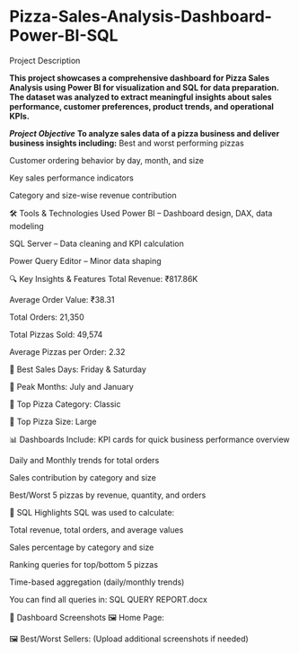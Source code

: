 # Pizza-Sales-Analysis-Dashboard-Power-BI-SQL
Project Description

**This project showcases a comprehensive dashboard for Pizza Sales Analysis using Power BI for visualization and SQL for data preparation. The dataset was analyzed to extract meaningful insights about sales performance, customer preferences, product trends, and operational KPIs.**

***Project Objective***
**To analyze sales data of a pizza business and deliver business insights including:**
Best and worst performing pizzas

Customer ordering behavior by day, month, and size

Key sales performance indicators

Category and size-wise revenue contribution

🛠 Tools & Technologies Used
Power BI – Dashboard design, DAX, data modeling

SQL Server – Data cleaning and KPI calculation

Power Query Editor – Minor data shaping

🔍 Key Insights & Features
Total Revenue: ₹817.86K

Average Order Value: ₹38.31

Total Orders: 21,350

Total Pizzas Sold: 49,574

Average Pizzas per Order: 2.32

🔹 Best Sales Days: Friday & Saturday

🔹 Peak Months: July and January

🔹 Top Pizza Category: Classic

🔹 Top Pizza Size: Large

📊 Dashboards Include:
KPI cards for quick business performance overview

Daily and Monthly trends for total orders

Sales contribution by category and size

Best/Worst 5 pizzas by revenue, quantity, and orders

🧮 SQL Highlights
SQL was used to calculate:

Total revenue, total orders, and average values

Sales percentage by category and size

Ranking queries for top/bottom 5 pizzas

Time-based aggregation (daily/monthly trends)

You can find all queries in: SQL QUERY REPORT.docx

📸 Dashboard Screenshots
🖼 Home Page:

🖼 Best/Worst Sellers:
(Upload additional screenshots if needed)
